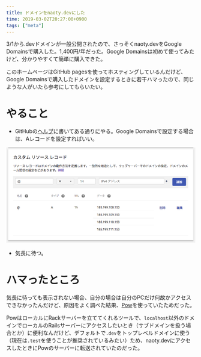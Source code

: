 ```yaml
---
title: ドメインをnaoty.devにした
time: 2019-03-02T20:27:00+0900
tags: ["meta"]
---
```


3/1から.devドメインが一般公開されたので、さっそくnaoty.devをGoogle Domainsで購入した。1,400円/年だった。Google Domainsは初めて使ってみたけど、分かりやすくて簡単に購入できた。

このホームページはGitHub pagesを使ってホスティングしているんだけど、Google Domainsで購入したドメインを設定するときに若干ハマったので、同じような人がいたら参考にしてもらいたい。

# やること
* GitHubの[ヘルプ](https://help.github.com/en/articles/setting-up-an-apex-domain#configuring-a-records-with-your-dns-provider)に書いてある通りにやる。Google Domainsで設定する場合は、Aレコードを設定すればいい。

![google domains](../images/posts/60/google-domains.png)

* 気長に待つ。

# ハマったところ
気長に待っても表示されない場合、自分の場合は自分のPCだけ何故かアクセスできなかったんだけど、原因をよく調べた結果、[Pow](http://pow.cx/)を使っていたためだった。

PowはローカルにRackサーバーを立ててくれるツールで、`localhost`以外のドメインでローカルのRailsサーバーにアクセスしたいとき（サブドメインを扱う場合とか）に便利なんだけど、デフォルトで`.dev`をトップレベルドメインに使う（現在は`.test`を使うことが推奨されているみたい）ため、naoty.devにアクセスしたときにPowのサーバーに転送されていたのだった。
